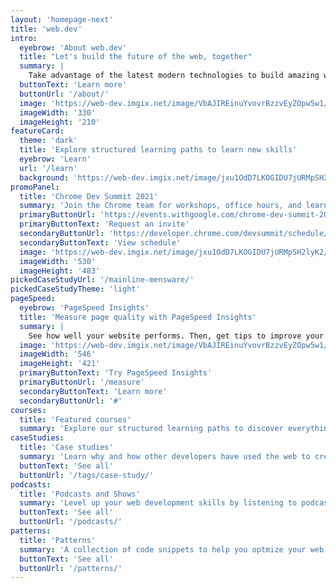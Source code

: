 ```yaml
---
layout: 'homepage-next'
title: 'web.dev'
intro:
  eyebrow: 'About web.dev'
  title: "Let's build the future of the web, together"
  summary: |
    Take advantage of the latest modern technologies to build amazing web experiences for everyone.
  buttonText: 'Learn more'
  buttonUrl: '/about/'
  image: 'https://web-dev.imgix.net/image/VbAJIREinuYvovrBzzvEyZOpw5w1/B9KWrQo39fXbKSVYjz1e.svg'
  imageWidth: '330'
  imageHeight: '210'
featureCard:
  theme: 'dark'
  title: 'Explore structured learning paths to learn new skills'
  eyebrow: 'Learn'
  url: '/learn'
  background: 'https://web-dev.imgix.net/image/jxu1OdD7LKOGIDU7jURMpSH2lyK2/yJSJQfrrK4pVh44yuMZV.svg'
promoPanel:
  title: 'Chrome Dev Summit 2021'
  summary: 'Join the Chrome team for workshops, office hours, and learning lounges taking place throughout November.'
  primaryButtonUrl: 'https://events.withgoogle.com/chrome-dev-summit-2021/registrations/new/details/'
  primaryButtonText: 'Request an invite'
  secondaryButtonUrl: 'https://developer.chrome.com/devsummit/schedule/'
  secondaryButtonText: 'View schedule'
  image: 'https://web-dev.imgix.net/image/jxu1OdD7LKOGIDU7jURMpSH2lyK2/KwS4L954TzN3KK3pWmtA.svg'
  imageWidth: '530'
  imageHeight: '483'
pickedCaseStudyUrl: '/mainline-mensware/'
pickedCaseStudyTheme: 'light'
pageSpeed:
  eyebrow: 'PageSpeed Insights'
  title: 'Measure page quality with PageSpeed Insights'
  summary: |
    See how well your website performs. Then, get tips to improve your user experience.
  image: 'https://web-dev.imgix.net/image/VbAJIREinuYvovrBzzvEyZOpw5w1/6Ye3EKc6quNaopPrigno.png'
  imageWidth: '546'
  imageHeight: '421'
  primaryButtonText: 'Try PageSpeed Insights'
  primaryButtonUrl: '/measure'
  secondaryButtonText: 'Learn more'
  secondaryButtonUrl: '#'
courses:
  title: 'Featured courses'
  summary: 'Explore our structured learning paths to discover everything you need to know about building for the modern web.'
caseStudies:
  title: 'Case studies'
  summary: 'Learn why and how other developers have used the web to create amazing web experiences for their users.'
  buttonText: 'See all'
  buttonUrl: '/tags/case-study/'
podcasts:
  title: 'Podcasts and Shows'
  summary: 'Level up your web development skills by listening to podcasts from Google Developers'
  buttonText: 'See all'
  buttonUrl: '/podcasts/'
patterns:
  title: 'Patterns'
  summary: 'A collection of code snippets to help you optmize your web projects.'
  buttonText: 'See all'
  buttonUrl: '/patterns/'
---
```

